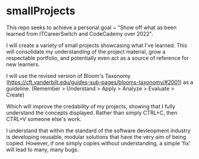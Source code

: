 # smallProjects
This repo seeks to achieve a personal goal ~ "Show off what as been learned from ITCareerSwitch and CodeCademy over 2022".

I will create a variety of small projects showcasing what I've learned. 
This will consolidate my understanding of the project material, grow a respectable portfolio, and potentially even act as a source of reference for new learners.   

I will use the revised version of Bloom's Taxonomy (https://cft.vanderbilt.edu/guides-sub-pages/blooms-taxonomy/#2001) as a guideline.
(Remember > Understand > Apply > Analyze > Evaluate > Create)


Which will improve the credability of my projects, showing that I fully understand the concepts displayed. 
Rather than simply CTRL+C, then CTRL+V someone else's work. 

I understand that within the standard of the software devleopment industry is developing reusable, modular solutions that have the very aim of being copied. 
However, if one simply copies without understanding, a simple 'fix' will lead to many, many bugs.


